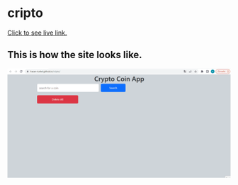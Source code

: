 # cripto
[Click to see live link.](https://hasan-turkel.github.io/cripto/)
## This is how the site looks like.
![cripto-page](./cripto.gif)

